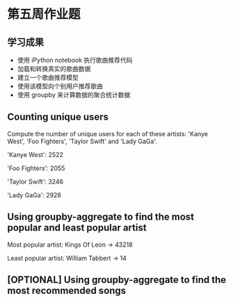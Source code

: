 # 第五周作业题

## 学习成果

* 使用 iPython notebook 执行歌曲推荐代码
* 加载和转换真实的歌曲数据
* 建立一个歌曲推荐模型
* 使用该模型向个别用户推荐歌曲
* 使用 groupby 来计算数据的聚合统计数据

## Counting unique users

Compute the number of unique users for each of these artists: 'Kanye West', 'Foo Fighters', 'Taylor Swift' and 'Lady GaGa'.

'Kanye West': 2522

'Foo Fighters': 2055

'Taylor Swift': 3246

'Lady GaGa': 2928

## Using groupby-aggregate to find the most popular and least popular artist

Most popular artist: Kings Of Leon -> 43218

Least popular artist: William Tabbert -> 14

## [OPTIONAL] Using groupby-aggregate to find the most recommended songs